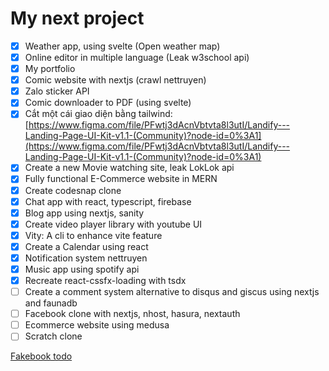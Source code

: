 # My next project

- [x]  Weather app, using svelte (Open weather map)
- [x]  Online editor in multiple language (Leak w3school api)
- [x]  My portfolio
- [x]  Comic website with nextjs (crawl nettruyen)
- [x]  Zalo sticker API
- [x]  Comic downloader to PDF (using svelte)
- [x]  Cắt một cái giao diện bằng tailwind: [https://www.figma.com/file/PFwtj3dAcnVbtvta8l3utI/Landify---Landing-Page-UI-Kit-v1.1-(Community)?node-id=0%3A1](https://www.figma.com/file/PFwtj3dAcnVbtvta8l3utI/Landify---Landing-Page-UI-Kit-v1.1-(Community)?node-id=0%3A1)
- [x]  Create a new Movie watching site, leak LokLok api
- [x]  Fully functional E-Commerce website in MERN
- [x]  Create codesnap clone
- [x]  Chat app with react, typescript, firebase
- [x]  Blog app using nextjs, sanity
- [x]  Create video player library with youtube UI
- [x]  Vity: A cli to enhance vite feature
- [x]  Create a Calendar using react
- [x]  Notification system nettruyen
- [x]  Music app using spotify api
- [x]  Recreate react-cssfx-loading with tsdx
- [ ]  Create a comment system alternative to disqus and giscus using nextjs and faunadb
- [ ]  Facebook clone with nextjs, nhost, hasura, nextauth
- [ ]  Ecommerce website using medusa
- [ ]  Scratch clone

[Fakebook todo](My%20next%20project%20585e693c56104c3486372764320b9f16/Fakebook%20todo%20574c0dc3e08c486f869e3f8bf7c7a78c.md)